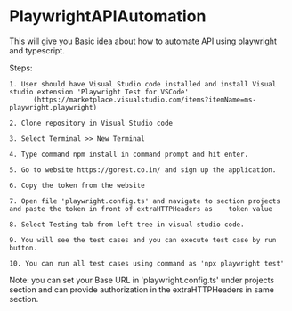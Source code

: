 # PlaywrightAPIAutomation
This will give you Basic idea about how to automate API using playwright and typescript.

Steps:


    
    1. User should have Visual Studio code installed and install Visual studio extension 'Playwright Test for VSCode' 
          (https://marketplace.visualstudio.com/items?itemName=ms-playwright.playwright)
          
    2. Clone repository in Visual Studio code
    
    3. Select Terminal >> New Terminal
  
    4. Type command npm install in command prompt and hit enter.

    5. Go to website https://gorest.co.in/ and sign up the application.

    6. Copy the token from the website

    7. Open file 'playwright.config.ts' and navigate to section projects and paste the token in front of extraHTTPHeaders as    token value  
    
    8. Select Testing tab from left tree in visual studio code.
    
    9. You will see the test cases and you can execute test case by run button.
    
    10. You can run all test cases using command as 'npx playwright test'

    

Note: you can set your Base URL in 'playwright.config.ts' under projects section and can provide authorization in the extraHTTPHeaders in same section. 
